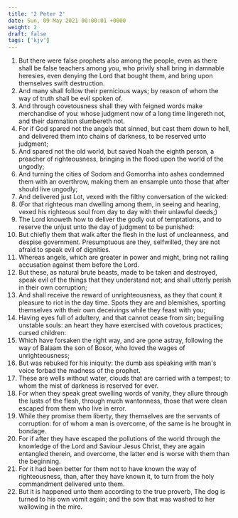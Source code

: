 ```yaml
---
title: '2 Peter 2'
date: Sun, 09 May 2021 00:00:01 +0000
weight: 2
draft: false
tags: ['kjv'] 
---
```


1. But there were false prophets also among the people, even as there shall be false teachers among you, who privily shall bring in damnable heresies, even denying the Lord that bought them, and bring upon themselves swift destruction.
2. And many shall follow their pernicious ways; by reason of whom the way of truth shall be evil spoken of.
3. And through covetousness shall they with feigned words make merchandise of you: whose judgment now of a long time lingereth not, and their damnation slumbereth not.
4. For if God spared not the angels that sinned, but cast them down to hell, and delivered them into chains of darkness, to be reserved unto judgment;
5. And spared not the old world, but saved Noah the eighth person, a preacher of righteousness, bringing in the flood upon the world of the ungodly;
6. And turning the cities of Sodom and Gomorrha into ashes condemned them with an overthrow, making them an ensample unto those that after should live ungodly;
7. And delivered just Lot, vexed with the filthy conversation of the wicked:
8. (For that righteous man dwelling among them, in seeing and hearing, vexed his righteous soul from day to day with their unlawful deeds;)
9. The Lord knoweth how to deliver the godly out of temptations, and to reserve the unjust unto the day of judgment to be punished:
10. But chiefly them that walk after the flesh in the lust of uncleanness, and despise government. Presumptuous are they, selfwilled, they are not afraid to speak evil of dignities.
11. Whereas angels, which are greater in power and might, bring not railing accusation against them before the Lord.
12. But these, as natural brute beasts, made to be taken and destroyed, speak evil of the things that they understand not; and shall utterly perish in their own corruption;
13. And shall receive the reward of unrighteousness, as they that count it pleasure to riot in the day time. Spots they are and blemishes, sporting themselves with their own deceivings while they feast with you;
14. Having eyes full of adultery, and that cannot cease from sin; beguiling unstable souls: an heart they have exercised with covetous practices; cursed children:
15. Which have forsaken the right way, and are gone astray, following the way of Balaam the son of Bosor, who loved the wages of unrighteousness;
16. But was rebuked for his iniquity: the dumb ass speaking with man's voice forbad the madness of the prophet.
17. These are wells without water, clouds that are carried with a tempest; to whom the mist of darkness is reserved for ever.
18. For when they speak great swelling words of vanity, they allure through the lusts of the flesh, through much wantonness, those that were clean escaped from them who live in error.
19. While they promise them liberty, they themselves are the servants of corruption: for of whom a man is overcome, of the same is he brought in bondage.
20. For if after they have escaped the pollutions of the world through the knowledge of the Lord and Saviour Jesus Christ, they are again entangled therein, and overcome, the latter end is worse with them than the beginning.
21. For it had been better for them not to have known the way of righteousness, than, after they have known it, to turn from the holy commandment delivered unto them.
22. But it is happened unto them according to the true proverb, The dog is turned to his own vomit again; and the sow that was washed to her wallowing in the mire.
